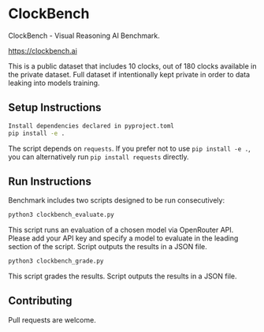 # ClockBench

ClockBench - Visual Reasoning AI Benchmark.

https://clockbench.ai

This is a public dataset that includes 10 clocks, out of 180 clocks available in the private dataset.
Full dataset if intentionally kept private in order to data leaking into models training.

## Setup Instructions

```bash
Install dependencies declared in pyproject.toml
pip install -e .
```
The script depends on `requests`. If you prefer not to use `pip install -e .`, you can alternatively run `pip install requests` directly.

## Run Instructions
Benchmark includes two scripts designed to be run consecutively:

```bash
python3 clockbench_evaluate.py
```
This script runs an evaluation of a chosen model via OpenRouter API. Please add your API key and specify a model to evaluate in the leading section of the script.
Script outputs the results in a JSON file.

```bash
python3 clockbench_grade.py
```
This script grades the results.
Script outputs the results in a JSON file.

## Contributing

Pull requests are welcome.